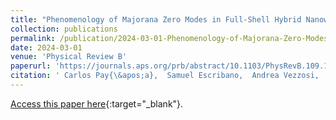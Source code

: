 ```yaml
---
title: "Phenomenology of Majorana Zero Modes in Full-Shell Hybrid Nanowires"
collection: publications
permalink: /publication/2024-03-01-Phenomenology-of-Majorana-Zero-Modes-in-Full-Shell-Hybrid-Nanowires
date: 2024-03-01
venue: 'Physical Review B'
paperurl: 'https://journals.aps.org/prb/abstract/10.1103/PhysRevB.109.115428'
citation: ' Carlos Pay{\&apos;a},  Samuel Escribano,  Andrea Vezzosi,  Fernando Pe{\~n}aranda,  Ram{\&apos;o}n Aguado,  Pablo {San-Jose},  Elsa Prada,  Physical Review B 109, 115428, 2024.'
---
```

[Access this paper here](https://journals.aps.org/prb/abstract/10.1103/PhysRevB.109.115428){:target="_blank"}.
